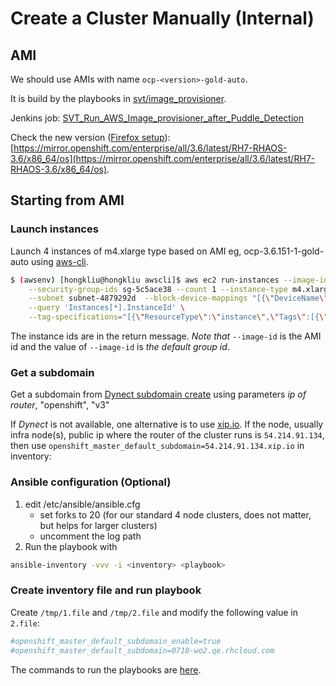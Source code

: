 # Create a Cluster Manually (Internal)

## AMI
We should use AMIs with name <code>ocp-\<version\>-gold-auto</code>.

It is build by the playbooks in [svt/image_provisioner](https://github.com/openshift/svt/tree/master/image_provisioner). 

Jenkins job: [SVT_Run_AWS_Image_provisioner_after_Puddle_Detection](https://openshift-qe-jenkins.rhev-ci-vms.eng.rdu2.redhat.com/view/System%20Verification%20Test/job/SVT_Run_AWS_Image_provisioner_after_Puddle_Detection/)

Check the new version ([Firefox setup](https://engineering.redhat.com/trac/Libra/wiki/Libra%20Repository)): [https://mirror.openshift.com/enterprise/all/3.6/latest/RH7-RHAOS-3.6/x86_64/os](https://mirror.openshift.com/enterprise/all/3.6/latest/RH7-RHAOS-3.6/x86_64/os).

## Starting from AMI

### Launch instances
Launch 4 instances of m4.xlarge type based on AMI eg, ocp-3.6.151-1-gold-auto using [aws-cli](ec2.md).

```sh
$ (awsenv) [hongkliu@hongkliu awscli]$ aws ec2 run-instances --image-id ami-7b26c103 \
    --security-group-ids sg-5c5ace38 --count 1 --instance-type m4.xlarge --key-name id_rsa_perf \
    --subnet subnet-4879292d  --block-device-mappings "[{\"DeviceName\":\"/dev/sdb\", \"Ebs\":{\"VolumeSize\": 60}}]" \
    --query 'Instances[*].InstanceId' \
    --tag-specifications="[{\"ResourceType\":\"instance\",\"Tags\":[{\"Key\":\"Name\",\"Value\":\"qe-hongkliu-test\"}]}]"
```

The instance ids are in the return message. *Note that* <code>--image-id</code> is the AMI id and the value of <code>--image-id</code> is _the default group id_.

### Get a subdomain
Get a subdomain from [Dynect subdomain create](https://openshift-qe-jenkins.rhev-ci-vms.eng.rdu2.redhat.com/job/Dynect%20subdomain%20create/253/console) using parameters *ip of router*, "openshift", "v3"

If _Dynect_ is not available, one alternative is to use [xip.io](http://xip.io/). If the node, usually infra node(s), public ip where the router of the cluster runs is <code>54.214.91.134</code>, then use <code>openshift_master_default_subdomain=54.214.91.134.xip.io</code> in inventory:

### Ansible configuration (Optional)

1. edit /etc/ansible/ansible.cfg
     - set forks to 20 (for our standard 4 node clusters, does not matter, but helps for larger clusters)
     - uncomment the log path
2. Run the playbook with 

  ```sh
  ansible-inventory -vvv -i <inventory> <playbook>
  ```

### Create inventory file and run playbook
Create <code>/tmp/1.file</code> and <code>/tmp/2.file</code> and modify the following value in <code>2.file</code>:

```sh
#openshift_master_default_subdomain_enable=true
#openshift_master_default_subdomain=0718-wo2.qe.rhcloud.com
```

The commands to run the playbooks are [here](flexy.md).

